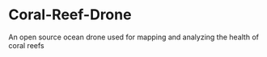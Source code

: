 # Coral-Reef-Drone
An open source ocean drone used for mapping and analyzing the health of coral reefs
